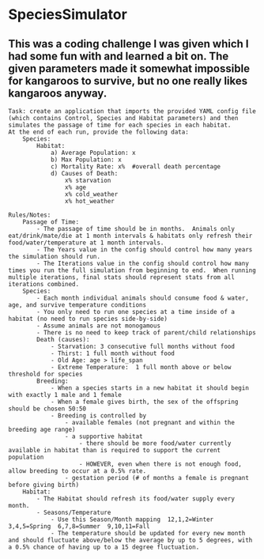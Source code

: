 SpeciesSimulator
================

This was a coding challenge I was given which I had some fun with and learned a bit on.  The given parameters made it somewhat impossible for kangaroos to survive, but no one really likes kangaroos anyway.
--------------------------


	Task: create an application that imports the provided YAML config file (which contains Control, Species and Habitat parameters) and then simulates the passage of time for each species in each habitat.
	At the end of each run, provide the following data:
		Species:
			Habitat:
				a) Average Population: x
				b) Max Population: x
				c) Mortality Rate: x%  #overall death percentage
				d) Causes of Death:
					x% starvation
					x% age
					x% cold_weather
					x% hot_weather
			
	Rules/Notes:
		Passage of Time:
			- The passage of time should be in months.  Animals only eat/drink/mate/die at 1 month intervals & habitats only refresh their food/water/temperature at 1 month intervals.
			- The Years value in the config should control how many years the simulation should run.
			- The Iterations value in the config should control how many times you run the full simulation from beginning to end.  When running multiple iterations, final stats should represent stats from all iterations combined.
		Species:
			- Each month individual animals should consume food & water, age, and survive temperature conditions
			- You only need to run one species at a time inside of a habitat (no need to run species side-by-side)
			- Assume animals are not monogamous
			- There is no need to keep track of parent/child relationships
			Death (causes):
				- Starvation: 3 consecutive full months without food 
				- Thirst: 1 full month without food
				- Old Age: age > life_span
				- Extreme Temperature:  1 full month above or below threshold for species
			Breeding:
				- When a species starts in a new habitat it should begin with exactly 1 male and 1 female
				- When a female gives birth, the sex of the offspring should be chosen 50:50
				- Breeding is controlled by
					- available females (not pregnant and within the breeding age range)
					- a supportive habitat
						- there should be more food/water currently available in habitat than is required to support the current population
						- HOWEVER, even when there is not enough food, allow breeding to occur at a 0.5% rate.
					- gestation period (# of months a female is pregnant before giving birth)
		Habitat:
			- The Habitat should refresh its food/water supply every month.
			- Seasons/Temperature
				- Use this Season/Month mapping  12,1,2=Winter  3,4,5=Spring  6,7,8=Summer  9,10,11=Fall
				- The temperature should be updated for every new month and should fluctuate above/below the average by up to 5 degrees, with a 0.5% chance of having up to a 15 degree fluctuation.
